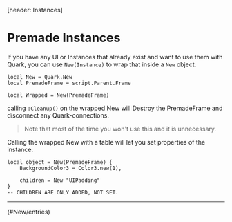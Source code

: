 [header: Instances]

# Premade Instances

If you have any UI or Instances that already exist and want to use them with Quark, you can use `New(Instance)` to wrap that inside a `New` object.

```luau
local New = Quark.New
local PremadeFrame = script.Parent.Frame

local Wrapped = New(PremadeFrame)
```

calling `:Cleanup()` on the wrapped New will Destroy the PremadeFrame and disconnect any Quark-connections.

> <note>
>
> Note that most of the time you won't use this and it is unnecessary.
>
> </note>

Calling the wrapped New with a table will let you set properties of the instance.

```luau
local object = New(PremadeFrame) {
    BackgroundColor3 = Color3.new(1),
	
	children = New "UIPadding"
}
-- CHILDREN ARE ONLY ADDED, NOT SET.
```

---

<!NextPage|Entries>(#New/entries)
